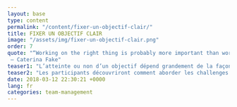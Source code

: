 ```yaml
---
layout: base
type: content
permalink: "/content/fixer-un-objectif-clair/"
title: FIXER UN OBJECTIF CLAIR
image: "/assets/img/fixer-un-objectif-clair.png"
order: 7
quote: "“Working on the right thing is probably more important than working hard.”
 – Caterina Fake"
teaser1: "L’atteinte ou non d’un objectif dépend grandement de la façon dont celui-ci est fixé. Dans cet atelier les participants découvriront comment définir un objectif SMART."
teaser2: "Les participants découvriront comment aborder les challenges sereinement et soulager le travail de leurs équipes en fixant des objectifs clairs, précis et mesurables."
date: 2018-03-12 22:30:21 +0000
lang: fr
categories: team-management
---
```

